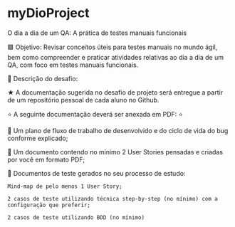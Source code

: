 # myDioProject



O dia a dia de um QA: A prática de testes manuais funcionais

🟩 Objetivo: Revisar conceitos úteis para testes manuais no mundo ágil, bem como compreender e praticar atividades relativas ao dia a dia de um QA, com foco em testes manuais funcionais.

📝 Descrição do desafio:

★ A documentação sugerida no desafio de projeto será entregue a partir de um repositório pessoal de cada aluno no Github.

⭐ A seguinte documentação deverá ser anexada em PDF: ⭐

🔵 Um plano de fluxo de trabalho de desenvolvido e do ciclo de vida do bug conforme explicado;

🔵 Um documento contendo no mínimo 2 User Stories pensadas e criadas por você em formato PDF;

🔵 Documentos de teste gerados no seu processo de estudo:

    Mind-map de pelo menos 1 User Story;
    
    2 casos de teste utilizando técnica step-by-step (no mínimo) com a configuração que preferir;
    
    2 casos de teste utilizando BDD (no mínimo)
